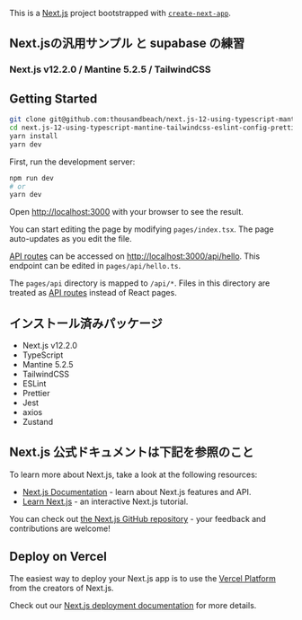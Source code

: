 This is a [Next.js](https://nextjs.org/) project bootstrapped with [`create-next-app`](https://github.com/vercel/next.js/tree/canary/packages/create-next-app).

## Next.jsの汎用サンプル と supabase の練習
### Next.js v12.2.0 / Mantine 5.2.5 / TailwindCSS

## Getting Started

```sh
git clone git@github.com:thousandbeach/next.js-12-using-typescript-mantine-tailwindcss-eslint-config-prettier-sample.git
cd next.js-12-using-typescript-mantine-tailwindcss-eslint-config-prettier-sample
yarn install
yarn dev
```

First, run the development server:

```bash
npm run dev
# or
yarn dev
```

Open [http://localhost:3000](http://localhost:3000) with your browser to see the result.

You can start editing the page by modifying `pages/index.tsx`. The page auto-updates as you edit the file.

[API routes](https://nextjs.org/docs/api-routes/introduction) can be accessed on [http://localhost:3000/api/hello](http://localhost:3000/api/hello). This endpoint can be edited in `pages/api/hello.ts`.

The `pages/api` directory is mapped to `/api/*`. Files in this directory are treated as [API routes](https://nextjs.org/docs/api-routes/introduction) instead of React pages.

## インストール済みパッケージ

- Next.js v12.2.0
- TypeScript
- Mantine 5.2.5
- TailwindCSS
- ESLint
- Prettier
- Jest
- axios 
- Zustand

## Next.js 公式ドキュメントは下記を参照のこと 

To learn more about Next.js, take a look at the following resources:

- [Next.js Documentation](https://nextjs.org/docs) - learn about Next.js features and API.
- [Learn Next.js](https://nextjs.org/learn) - an interactive Next.js tutorial.

You can check out [the Next.js GitHub repository](https://github.com/vercel/next.js/) - your feedback and contributions are welcome!

## Deploy on Vercel

The easiest way to deploy your Next.js app is to use the [Vercel Platform](https://vercel.com/new?utm_medium=default-template&filter=next.js&utm_source=create-next-app&utm_campaign=create-next-app-readme) from the creators of Next.js.

Check out our [Next.js deployment documentation](https://nextjs.org/docs/deployment) for more details.

